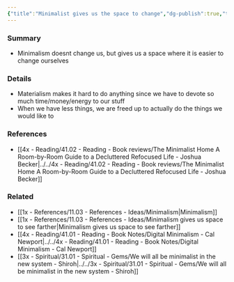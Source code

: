 ```yaml
---
{"title":"Minimalist gives us the space to change","dg-publish":true,"tags":[],"date created":"Friday, November 11th 2022, 7:46:44 am","date modified":"Friday, November 11th 2022, 7:47:14 am","permalink":"/1x-references/11-03-references-ideas/minimalist-gives-us-the-space-to-change/","dgHomeLink":true,"dgPassFrontmatter":true,"dgShowBacklinks":true,"dgShowLocalGraph":false,"dgShowInlineTitle":true}
---
```



### Summary
- Minimalism doesnt change us, but gives us a space where it is easier to change ourselves

### Details
- Materialism makes it hard to do anything since we have to devote so much time/money/energy to our stuff
- When we have less things, we are freed up to actually do the things we would like to

### References
- [[4x - Reading/41.02 - Reading - Book reviews/The Minimalist Home A Room-by-Room Guide to a Decluttered Refocused Life - Joshua Becker|../../4x - Reading/41.02 - Reading - Book reviews/The Minimalist Home A Room-by-Room Guide to a Decluttered Refocused Life - Joshua Becker]]

### Related
- [[1x - References/11.03 - References - Ideas/Minimalism|Minimalism]]
- [[1x - References/11.03 - References - Ideas/Minimalism gives us space to see farther|Minimalism gives us space to see farther]]
- [[4x - Reading/41.01 - Reading - Book Notes/Digital Minimalism - Cal Newport|../../4x - Reading/41.01 - Reading - Book Notes/Digital Minimalism - Cal Newport]]
- [[3x - Spiritual/31.01 - Spiritual - Gems/We will all be minimalist in the new system - Shiroh|../../3x - Spiritual/31.01 - Spiritual - Gems/We will all be minimalist in the new system - Shiroh]]